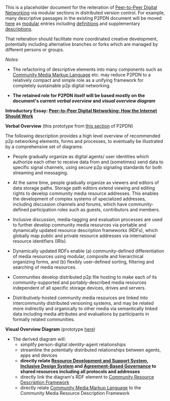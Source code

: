 This is a placeholder document for the reiteration of [Peer-to-Peer Digital Networking](https://docs.google.com/document/d/1O7tJQVMHETSoWRpYC9eYsqi58ELL0Euv6L6d21LC6m0/edit?usp=sharing) via modular sections in distributed version control.  For example, many descriptive passages in the existing P2PDN document will be moved [here](https://github.com/gcassel/Modular-Organization-Terminology) as [modular](https://github.com/gcassel/Modular-Organization-Terminology/tree/master/terms/module.md) entries including [definitions](https://github.com/gcassel/Modular-Organization-Terminology/tree/master/terms/define.md) and supplementary [descriptions](https://github.com/gcassel/Modular-Organization-Terminology/tree/master/terms/describe.md).

That reiteration should facilitate more coordinated creative development, potentially including alternative branches or forks which are managed by different persons or groups.

*Notes:*  

* The refactoring of descriptive elements into many components such as [Community Media Markup Language](https://github.com/gcassel/Modular-Organization-Terminology/blob/master/models/community-media-markup-language.md) etc. may reduce P2PDN to a relatively compact and simple role as a unifying framework for completely sustainable p2p digital networking.

* **The retained role for P2PDN itself will be based mostly on the document's current *verbal overview* and *visual overview diagram***

**Introductory Essay: [Peer-to-Peer Digital Networking: How the Internet Should Work](https://blog.p2pfoundation.net/peer-peer-digital-networking-internet-work/2016/10/28)**

**Verbal Overview** (this prototype from [this section](https://docs.google.com/document/d/1O7tJQVMHETSoWRpYC9eYsqi58ELL0Euv6L6d21LC6m0/edit#heading=h.f01q2uhdhbpn) of P2PDN)

The following description provides a high level overview of recommended p2p networking elements, forms and processes, to eventually be illustrated by a comprehensive set of diagrams:  

* People gradually organize as digital agents/ user identities which authorize each other to receive data from and (sometimes) send data to specific signal channels, using secure p2p signaling standards for both streaming and messaging.  

* At the same time, people gradually organize as viewers and editors of data storage paths.  Storage path editors extend viewing and editing rights to develop community media resource addresses.  This enables the development of complex systems of specialized addresses, including discussion channels and forums, which have community-defined participation roles such as guests, contributors and members.

* Inclusive discussion, media-tagging and evaluation processes are used to further develop community media resources via portable and dynamically updated resource description frameworks (RDFs), which globally map public and private resource addresses via international resource identifiers (IRIs). 

* Dynamically updated RDFs enable (a) community-defined differentiation of media resources using modular, composite and hierarchical organizing forms, and (b) flexibly user-defined sorting, filtering and searching of media resources.

* Communities develop distributed p2p file hosting to make each of its community-supported and portably-described media resources independent of all specific storage devices, drives and servers.  

* Distributively-hosted community media resources are linked into intercommunity distributed versioning systems, and may be related more indirectly and organically to other media via semantically linked data including media attributes and evaluations by participants in formally related communities.

**Visual Overview Diagram** (prototype [here](https://docs.google.com/drawings/d/1neVhCEEsi-PeYYPnCkzigcJ1m86jy8TzbBafz4JBdeY/edit?usp=sharing))

   * The derived diagram will:
      * simplify person-digital identity-agent relationships
      * streamline the potentially distributed relationships between agents, apps and devices
      * **directly relate [Resource Development and Support System](https://github.com/gcassel/Models/blob/master/resource-development-and-support-system.md), [Inclusive Design System](https://docs.google.com/document/d/1E5V8LggadbbAaJw9tK_OT22VyciO4OE9ml1fiXYyfmk/edit?usp=sharing) and [Agreement-Based Governance](https://github.com/gcassel/Models/blob/master/agreement-based-governance.md) to shared resources including all protocols and addresses**
      * directly link the diagram's RDF element to [Community Resource Description Framework](https://github.com/gcassel/Models/blob/master/community-resource-description-framework.md)
      * directly relate [Community Media Markup Language](https://github.com/gcassel/Models/blob/master/community-media-markup-language.md) to the Community Media Resource Description Framework
